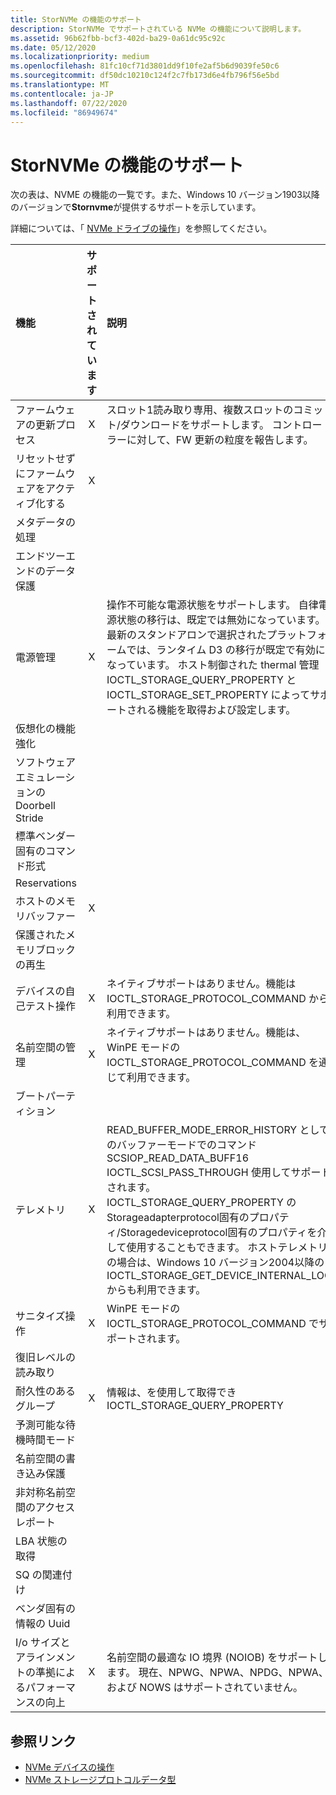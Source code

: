 ```yaml
---
title: StorNVMe の機能のサポート
description: StorNVMe でサポートされている NVMe の機能について説明します。
ms.assetid: 96b62fbb-bcf3-402d-ba29-0a61dc95c92c
ms.date: 05/12/2020
ms.localizationpriority: medium
ms.openlocfilehash: 81fc10cf71d3801dd9f10fe2af5b6d9039fe50c6
ms.sourcegitcommit: df50dc10210c124f2c7fb173d6e4fb796f56e5bd
ms.translationtype: MT
ms.contentlocale: ja-JP
ms.lasthandoff: 07/22/2020
ms.locfileid: "86949674"
---
```

# <a name="stornvme-feature-support"></a>StorNVMe の機能のサポート

次の表は、NVME の機能の一覧です。また、Windows 10 バージョン1903以降のバージョンで**Stornvme**が提供するサポートを示しています。

詳細については、「 [NVMe ドライブの操作](https://docs.microsoft.com/windows/win32/fileio/working-with-nvme-devices#protocol-specific-queries)」を参照してください。

| 機能  | サポートされています | 説明 |
| :------- | :-------: | :------- |
| ファームウェアの更新プロセス                                        | X |  スロット1読み取り専用、複数スロットのコミット/ダウンロードをサポートします。 コントローラーに対して、FW 更新の粒度を報告します。 |
| リセットせずにファームウェアをアクティブ化する                              | X | |
| メタデータの処理                                              |   | |
| エンドツーエンドのデータ保護                                     |   | |
| 電源管理                                               | X | 操作不可能な電源状態をサポートします。 自律電源状態の移行は、既定では無効になっています。 最新のスタンドアロンで選択されたプラットフォームでは、ランタイム D3 の移行が既定で有効になっています。 ホスト制御された thermal 管理 IOCTL_STORAGE_QUERY_PROPERTY と IOCTL_STORAGE_SET_PROPERTY によってサポートされる機能を取得および設定します。 |
| 仮想化の機能強化                                    |   | |
| ソフトウェアエミュレーションの Doorbell Stride                         |   | |
| 標準ベンダー固有のコマンド形式                        |   | |
| Reservations                                                   |   | |
| ホストのメモリバッファー                                             | X | |
| 保護されたメモリブロックの再生                                  |   | |
| デバイスの自己テスト操作                                    | X | ネイティブサポートはありません。機能は IOCTL_STORAGE_PROTOCOL_COMMAND から利用できます。|
| 名前空間の管理                                           | X | ネイティブサポートはありません。機能は、WinPE モードの IOCTL_STORAGE_PROTOCOL_COMMAND を通じて利用できます。 |
| ブートパーティション                                                |   | |
| テレメトリ                                                      | X | READ_BUFFER_MODE_ERROR_HISTORY としてのバッファーモードでのコマンド SCSIOP_READ_DATA_BUFF16 IOCTL_SCSI_PASS_THROUGH 使用してサポートされます。 IOCTL_STORAGE_QUERY_PROPERTY の Storageadapterprotocol固有のプロパティ/Storagedeviceprotocol固有のプロパティを介して使用することもできます。 ホストテレメトリの場合は、Windows 10 バージョン2004以降の IOCTL_STORAGE_GET_DEVICE_INTERNAL_LOG からも利用できます。 |
| サニタイズ操作                                            | X | WinPE モードの IOCTL_STORAGE_PROTOCOL_COMMAND でサポートされます。 |
| 復旧レベルの読み取り                                            |   | |
| 耐久性のあるグループ                                               | X | 情報は、を使用して取得でき IOCTL_STORAGE_QUERY_PROPERTY |
| 予測可能な待機時間モード                                       |   | |
| 名前空間の書き込み保護                                     |   | |
| 非対称名前空間のアクセスレポート                          |   | |
| LBA 状態の取得                                                 |   | |
| SQ の関連付け                                                |   | |
| ベンダ固有の情報の Uuid                          |   | |
| I/o サイズとアラインメントの準拠によるパフォーマンスの向上 | X | 名前空間の最適な IO 境界 (NOIOB) をサポートします。 現在、NPWG、NPWA、NPDG、NPWA、および NOWS はサポートされていません。 |

## <a name="reference-links"></a>参照リンク

- [NVMe デバイスの操作](https://docs.microsoft.com/windows/win32/fileio/working-with-nvme-devices)
- [NVMe ストレージプロトコルデータ型](https://docs.microsoft.com/windows/win32/api/winioctl/ne-winioctl-storage_protocol_nvme_data_type)
